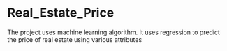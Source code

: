 # Real_Estate_Price
The project uses machine learning algorithm. It uses regression to predict the price of real estate using various attributes

